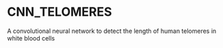 # CNN_TELOMERES
A convolutional neural network to detect the length of human telomeres in white blood cells
